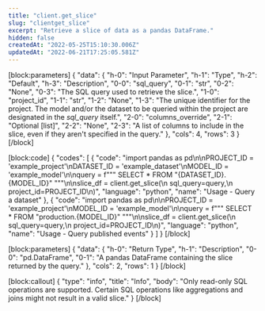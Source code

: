 ```yaml
---
title: "client.get_slice"
slug: "clientget_slice"
excerpt: "Retrieve a slice of data as a pandas DataFrame."
hidden: false
createdAt: "2022-05-25T15:10:30.006Z"
updatedAt: "2022-06-21T17:25:05.581Z"
---
```

[block:parameters]
{
  "data": {
    "h-0": "Input Parameter",
    "h-1": "Type",
    "h-2": "Default",
    "h-3": "Description",
    "0-0": "sql_query",
    "0-1": "str",
    "0-2": "None",
    "0-3": "The SQL query used to retrieve the slice.",
    "1-0": "project_id",
    "1-1": "str",
    "1-2": "None",
    "1-3": "The unique identifier for the project.  The model and/or the dataset to be queried within the project are designated in the *sql_query* itself.",
    "2-0": "columns_override",
    "2-1": "Optional [list]",
    "2-2": "None",
    "2-3": "A list of columns to include in the slice, even if they aren't specified in the query."
  },
  "cols": 4,
  "rows": 3
}
[/block]

[block:code]
{
  "codes": [
    {
      "code": "import pandas as pd\n\nPROJECT_ID = 'example_project'\nDATASET_ID = 'example_dataset'\nMODEL_ID = 'example_model'\n\nquery = f\"\"\" SELECT * FROM \"{DATASET_ID}.{MODEL_ID}\" \"\"\"\n\nslice_df = client.get_slice(\n    sql_query=query,\n    project_id=PROJECT_ID\n)",
      "language": "python",
      "name": "Usage - Query a dataset"
    },
    {
      "code": "import pandas as pd\n\nPROJECT_ID = 'example_project'\nMODEL_ID = 'example_model'\n\nquery = f\"\"\" SELECT * FROM \"production.{MODEL_ID}\" \"\"\"\n\nslice_df = client.get_slice(\n    sql_query=query,\n    project_id=PROJECT_ID\n)",
      "language": "python",
      "name": "Usage - Query published events"
    }
  ]
}
[/block]

[block:parameters]
{
  "data": {
    "h-0": "Return Type",
    "h-1": "Description",
    "0-0": "pd.DataFrame",
    "0-1": "A pandas DataFrame containing the slice returned by the query."
  },
  "cols": 2,
  "rows": 1
}
[/block]

[block:callout]
{
  "type": "info",
  "title": "Info",
  "body": "Only read-only SQL operations are supported. Certain SQL operations like aggregations and joins might not result in a valid slice."
}
[/block]
